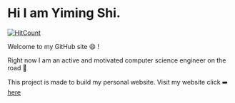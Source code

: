 # Hi I am Yiming Shi. 
[![HitCount](http://hits.dwyl.io/syiming/syiming.github.io.svg)](http://hits.dwyl.io/syiming/syiming.github.io)

Welcome to my GitHub site :smile: !

Right now I am an active and motivated computer science engineer on the road :rocket:

This project is made to build my personal website. Visit my website click :arrow_right: [here](https://syiming.github.io)
